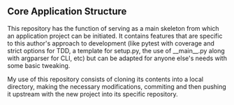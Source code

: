 ## Core Application Structure

This repository has the function of serving as a main skeleton from which
an application project can be initiated. It contains features that are
specific to this author's approach to development (like pytest with coverage
 and strict options for TDD, a template for setup.py, the use of \_\_main__.py 
 along with argparser for CLI, etc) but can be adapted for anyone else's needs 
 with some basic tweaking.

My use of this repository consists of cloning its contents into a local
directory, making the necessary modifications, commiting and then pushing it
 upstream with the new project into its specific repository.